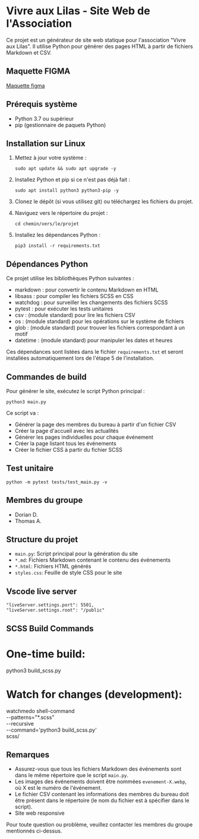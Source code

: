 # Vivre aux Lilas - Site Web de l'Association

Ce projet est un générateur de site web statique pour l'association "Vivre aux Lilas". Il utilise Python pour générer des pages HTML à partir de fichiers Markdown et CSV.

## Maquette FIGMA
[Maquette figma](https://www.figma.com/design/nZNGPEDXP728j6Qiu0pMpD/html.to.design-%E2%80%94-Import-websites-to-Figma-designs-(web%2Chtml%2Ccss)-(Community)?node-id=2-3&node-type=canvas) 

## Prérequis système

- Python 3.7 ou supérieur
- pip (gestionnaire de paquets Python)

## Installation sur Linux

1. Mettez à jour votre système :
   ```
   sudo apt update && sudo apt upgrade -y
   ```

2. Installez Python et pip si ce n'est pas déjà fait :
   ```
   sudo apt install python3 python3-pip -y
   ```

3. Clonez le dépôt (si vous utilisez git) ou téléchargez les fichiers du projet.

4. Naviguez vers le répertoire du projet :
   ```
   cd chemin/vers/le/projet
   ```

5. Installez les dépendances Python :
   ```
   pip3 install -r requirements.txt
   ```

## Dépendances Python

Ce projet utilise les bibliothèques Python suivantes :

- markdown : pour convertir le contenu Markdown en HTML
- libsass : pour compiler les fichiers SCSS en CSS
- watchdog : pour surveiller les changements des fichiers SCSS
- pytest : pour exécuter les tests unitaires
- csv : (module standard) pour lire les fichiers CSV
- os : (module standard) pour les opérations sur le système de fichiers
- glob : (module standard) pour trouver les fichiers correspondant à un motif
- datetime : (module standard) pour manipuler les dates et heures


Ces dépendances sont listées dans le fichier `requirements.txt` et seront installées automatiquement lors de l'étape 5 de l'installation.

## Commandes de build

Pour générer le site, exécutez le script Python principal :

```
python3 main.py
```

Ce script va :
- Générer la page des membres du bureau à partir d'un fichier CSV
- Créer la page d'accueil avec les actualités
- Générer les pages individuelles pour chaque événement
- Créer la page listant tous les événements
- Créer le fichier CSS à partir du fichier SCSS

## Test unitaire

```
python -m pytest tests/test_main.py -v
```

## Membres du groupe

- Dorian D.
- Thomas A.

## Structure du projet

- `main.py`: Script principal pour la génération du site
- `*.md`: Fichiers Markdown contenant le contenu des événements
- `*.html`: Fichiers HTML générés
- `styles.css`: Feuille de style CSS pour le site

## Vscode live server

```
"liveServer.settings.port": 5501,
"liveServer.settings.root": "/public"
```

## SCSS Build Commands

# One-time build:
python3 build_scss.py

# Watch for changes (development):
watchmedo shell-command \
    --patterns="*.scss" \
    --recursive \
    --command='python3 build_scss.py' \
    scss/

## Remarques

- Assurez-vous que tous les fichiers Markdown des événements sont dans le même répertoire que le script `main.py`.
- Les images des événements doivent être nommées `evenement-X.webp`, où X est le numéro de l'événement.
- Le fichier CSV contenant les informations des membres du bureau doit être présent dans le répertoire (le nom du fichier est à spécifier dans le script).
- Site web responsive

Pour toute question ou problème, veuillez contacter les membres du groupe mentionnés ci-dessus.